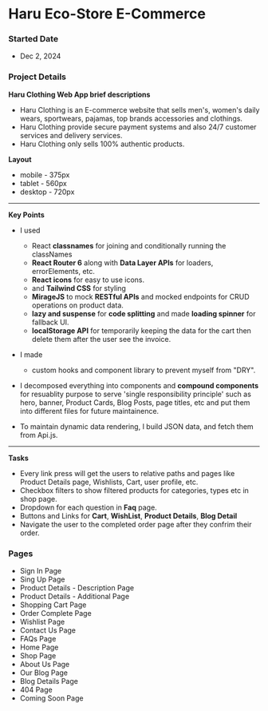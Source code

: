 # Haru Eco-Store E-Commerce

### Started Date
- Dec 2, 2024

### Project Details

**Haru Clothing Web App brief descriptions**
- Haru Clothing is an E-commerce website that sells men's, women's daily wears, sportwears, pajamas, top brands accessories and clothings.
- Haru Clothing provide secure payment systems and also 24/7 customer services and delivery services.
- Haru Clothing only sells 100% authentic products.

**Layout**
- mobile - 375px
- tablet - 560px
- desktop - 720px
---

**Key Points**
- I used
    - React **classnames** for joining and conditionally running the classNames
    - **React Router 6** along with **Data Layer APIs** for loaders, errorElements, etc.
    - **React icons** for easy to use icons.
    - and **Tailwind CSS** for styling
    - **MirageJS** to mock **RESTful APIs** and mocked endpoints for CRUD operations on product data.
    - **lazy and suspense** for **code splitting** and made **loading spinner** for fallback UI.
    - **localStorage API** for temporarily keeping the data for the cart then delete them after the user see the invoice.
- I made 
    - custom hooks and component library to prevent myself from "DRY".

- I decomposed everything into components and **compound components** for resuablity purpose to serve 'single responsibility principle' such as hero, banner, Product Cards, Blog Posts, page titles, etc and put them into different files for future maintainence.

- To maintain dynamic data rendering, I build JSON data, and fetch them from Api.js.
---

**Tasks**
- Every link press will get the users to relative paths and pages like Product Details page, Wishlists, Cart, user profile, etc.
- Checkbox filters to show filtered products for categories, types etc in shop page.
- Dropdown for each question in **Faq** page.
- Buttons and Links for **Cart**, **WishList**, **Product Details**, **Blog Detail**
- Navigate the user to the completed order page after they confrim their order.

### Pages
- Sign In Page
- Sing Up Page
- Product Details - Description Page
- Product Details - Additional Page
- Shopping Cart Page
- Order Complete Page
- Wishlist Page
- Contact Us Page
- FAQs Page
- Home Page
- Shop Page
- About Us Page
- Our Blog Page
- Blog Details Page
- 404 Page
- Coming Soon Page



